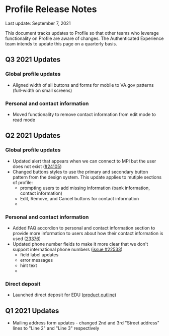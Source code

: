 # Profile Release Notes
Last update: September 7, 2021

This document tracks updates to Profile so that other teams who leverage functionality on Profile are aware of changes. The Authenticated Experience team intends to update this page on a quarterly basis.

## Q3 2021 Updates

### Global profile updates
- Aligned width of all buttons and forms for mobile to VA.gov patterns (full-width on small screens)

### Personal and contact information
- Moved functionality to remove contact information from edit mode to read mode

## Q2 2021 Updates

### Global profile updates
- Updated alert that appears when we can connect to MPI but the user does not exist ([#24105](https://github.com/department-of-veterans-affairs/va.gov-team/issues/24105))
- Changed buttons styles to use the primary and secondary button pattern from the design system. This update applies to mutiple sections of profile: 
   - prompting users to add missing information (bank information, contact information)
   - Edit, Remove, and Cancel buttons for contact information
   - 
### Personal and contact information
- Added FAQ accordion to personal and contact information section to provide more information to users about how their contact information is used ([23376](https://github.com/department-of-veterans-affairs/va.gov-team/issues/23376))
- Updated phone number fields to make it more clear that we don't support international phone numbers ([issue #22533](https://github.com/department-of-veterans-affairs/va.gov-team/issues/22533))
   - field label updates
   - error messages
   - hint text 
   - 
### Direct deposit
- Launched direct deposit for EDU ([product outline](https://github.com/department-of-veterans-affairs/va.gov-team/blob/53363983c5bd1685248e249bfa7a888091e02b2f/products/identity-personalization/direct-deposit/edu-direct-deposit/README.md))

## Q1 2021 Updates
- Mailing address form updates - changed 2nd and 3rd "Street address" lines to "Line 2" and "Line 3" respectively

  
